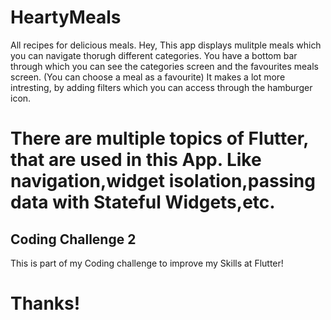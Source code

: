 # HeartyMeals

All recipes for delicious meals. 
Hey, This app displays mulitple meals which you can navigate thorugh different categories.
You have a bottom bar through which you can see the categories screen and the favourites meals screen. (You can choose a meal as a favourite)
It makes a lot more intresting, by adding filters which you can access through the hamburger icon. 

# There are multiple topics of Flutter, that are used in this App. Like navigation,widget isolation,passing data with Stateful Widgets,etc.


## Coding Challenge 2
 
 This is part of my Coding challenge to improve my Skills at Flutter!
 
 # Thanks!

